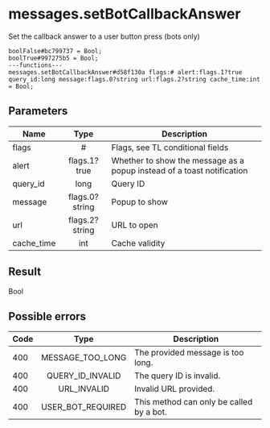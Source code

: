 # messages.setBotCallbackAnswer
Set the callback answer to a user button press (bots only)

```
boolFalse#bc799737 = Bool;
boolTrue#997275b5 = Bool;
---functions---
messages.setBotCallbackAnswer#d58f130a flags:# alert:flags.1?true query_id:long message:flags.0?string url:flags.2?string cache_time:int = Bool;
```

## Parameters
| Name | Type | Description |
| ---- | :----: | ----------- |
| flags | # | Flags, see TL conditional fields |
| alert | flags.1?true | Whether to show the message as a popup instead of a toast notification |
| query_id | long | Query ID |
| message | flags.0?string | Popup to show |
| url | flags.2?string | URL to open |
| cache_time | int | Cache validity |


## Result
Bool

## Possible errors
| Code | Type | Description |
| ---- | :----: | ----------- |
| 400 | MESSAGE_TOO_LONG | The provided message is too long. |
| 400 | QUERY_ID_INVALID | The query ID is invalid. |
| 400 | URL_INVALID | Invalid URL provided. |
| 400 | USER_BOT_REQUIRED | This method can only be called by a bot. |

